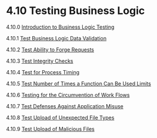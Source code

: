 # 4.10 Testing Business Logic

4.10.0 [Introduction to Business Logic Testing](00-Introduction_to_Business_Logic.md)

4.10.1 [Test Business Logic Data Validation](01-Test_Business_Logic_Data_Validation.md)

4.10.2 [Test Ability to Forge Requests](02-Test_Ability_to_Forge_Requests.md)

4.10.3 [Test Integrity Checks](03-Test_Integrity_Checks.md)

4.10.4 [Test for Process Timing](04-Test_for_Process_Timing.md)

4.10.5 [Test Number of Times a Function Can Be Used Limits](05-Test_Number_of_Times_a_Function_Can_Be_Used_Limits.md)

4.10.6 [Testing for the Circumvention of Work Flows](06-Testing_for_the_Circumvention_of_Work_Flows.md)

4.10.7 [Test Defenses Against Application Misuse](07-Test_Defenses_Against_Application_Misuse.md)

4.10.8 [Test Upload of Unexpected File Types](08-Test_Upload_of_Unexpected_File_Types.md)

4.10.9 [Test Upload of Malicious Files](09-Test_Upload_of_Malicious_Files.md)
